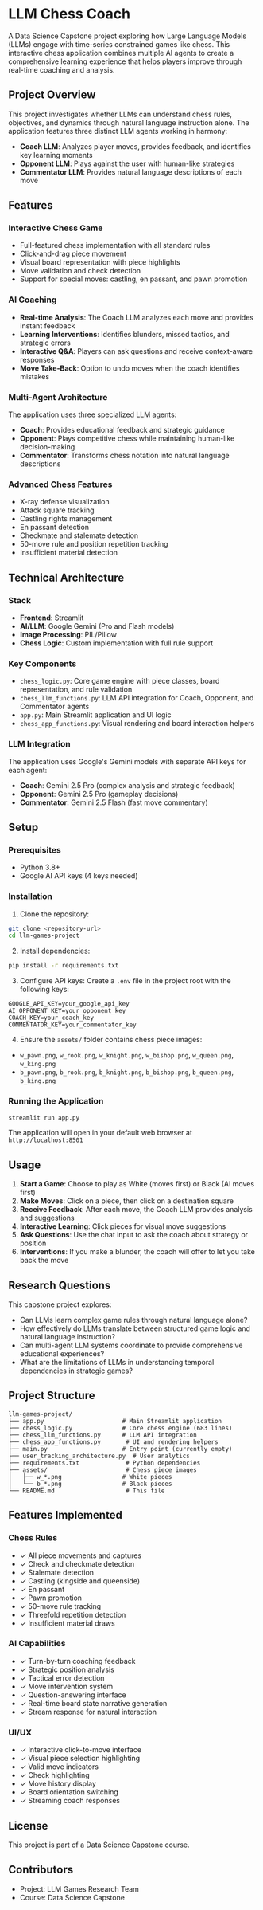 # LLM Chess Coach

A Data Science Capstone project exploring how Large Language Models (LLMs) engage with time-series constrained games like chess. This interactive chess application combines multiple AI agents to create a comprehensive learning experience that helps players improve through real-time coaching and analysis.

## Project Overview

This project investigates whether LLMs can understand chess rules, objectives, and dynamics through natural language instruction alone. The application features three distinct LLM agents working in harmony:

- **Coach LLM**: Analyzes player moves, provides feedback, and identifies key learning moments
- **Opponent LLM**: Plays against the user with human-like strategies
- **Commentator LLM**: Provides natural language descriptions of each move

## Features

### Interactive Chess Game
- Full-featured chess implementation with all standard rules
- Click-and-drag piece movement
- Visual board representation with piece highlights
- Move validation and check detection
- Support for special moves: castling, en passant, and pawn promotion

### AI Coaching
- **Real-time Analysis**: The Coach LLM analyzes each move and provides instant feedback
- **Learning Interventions**: Identifies blunders, missed tactics, and strategic errors
- **Interactive Q&A**: Players can ask questions and receive context-aware responses
- **Move Take-Back**: Option to undo moves when the coach identifies mistakes

### Multi-Agent Architecture
The application uses three specialized LLM agents:
- **Coach**: Provides educational feedback and strategic guidance
- **Opponent**: Plays competitive chess while maintaining human-like decision-making
- **Commentator**: Transforms chess notation into natural language descriptions

### Advanced Chess Features
- X-ray defense visualization
- Attack square tracking
- Castling rights management
- En passant detection
- Checkmate and stalemate detection
- 50-move rule and position repetition tracking
- Insufficient material detection

## Technical Architecture

### Stack
- **Frontend**: Streamlit
- **AI/LLM**: Google Gemini (Pro and Flash models)
- **Image Processing**: PIL/Pillow
- **Chess Logic**: Custom implementation with full rule support

### Key Components

- `chess_logic.py`: Core game engine with piece classes, board representation, and rule validation
- `chess_llm_functions.py`: LLM API integration for Coach, Opponent, and Commentator agents
- `app.py`: Main Streamlit application and UI logic
- `chess_app_functions.py`: Visual rendering and board interaction helpers

### LLM Integration
The application uses Google's Gemini models with separate API keys for each agent:
- **Coach**: Gemini 2.5 Pro (complex analysis and strategic feedback)
- **Opponent**: Gemini 2.5 Pro (gameplay decisions)
- **Commentator**: Gemini 2.5 Flash (fast move commentary)

## Setup

### Prerequisites
- Python 3.8+
- Google AI API keys (4 keys needed)

### Installation

1. Clone the repository:
```bash
git clone <repository-url>
cd llm-games-project
```

2. Install dependencies:
```bash
pip install -r requirements.txt
```

3. Configure API keys:
Create a `.env` file in the project root with the following keys:
```env
GOOGLE_API_KEY=your_google_api_key
AI_OPPONENT_KEY=your_opponent_key
COACH_KEY=your_coach_key
COMMENTATOR_KEY=your_commentator_key
```

4. Ensure the `assets/` folder contains chess piece images:
- `w_pawn.png`, `w_rook.png`, `w_knight.png`, `w_bishop.png`, `w_queen.png`, `w_king.png`
- `b_pawn.png`, `b_rook.png`, `b_knight.png`, `b_bishop.png`, `b_queen.png`, `b_king.png`

### Running the Application

```bash
streamlit run app.py
```

The application will open in your default web browser at `http://localhost:8501`

## Usage

1. **Start a Game**: Choose to play as White (moves first) or Black (AI moves first)
2. **Make Moves**: Click on a piece, then click on a destination square
3. **Receive Feedback**: After each move, the Coach LLM provides analysis and suggestions
4. **Interactive Learning**: Click pieces for visual move suggestions
5. **Ask Questions**: Use the chat input to ask the coach about strategy or position
6. **Interventions**: If you make a blunder, the coach will offer to let you take back the move

## Research Questions

This capstone project explores:
- Can LLMs learn complex game rules through natural language alone?
- How effectively do LLMs translate between structured game logic and natural language instruction?
- Can multi-agent LLM systems coordinate to provide comprehensive educational experiences?
- What are the limitations of LLMs in understanding temporal dependencies in strategic games?

## Project Structure

```
llm-games-project/
├── app.py                      # Main Streamlit application
├── chess_logic.py              # Core chess engine (683 lines)
├── chess_llm_functions.py      # LLM API integration
├── chess_app_functions.py       # UI and rendering helpers
├── main.py                     # Entry point (currently empty)
├── user_tracking_architecture.py  # User analytics
├── requirements.txt             # Python dependencies
├── assets/                      # Chess piece images
│   ├── w_*.png                 # White pieces
│   └── b_*.png                 # Black pieces
└── README.md                    # This file
```

## Features Implemented

### Chess Rules
- ✓ All piece movements and captures
- ✓ Check and checkmate detection
- ✓ Stalemate detection
- ✓ Castling (kingside and queenside)
- ✓ En passant
- ✓ Pawn promotion
- ✓ 50-move rule tracking
- ✓ Threefold repetition detection
- ✓ Insufficient material draws

### AI Capabilities
- ✓ Turn-by-turn coaching feedback
- ✓ Strategic position analysis
- ✓ Tactical error detection
- ✓ Move intervention system
- ✓ Question-answering interface
- ✓ Real-time board state narrative generation
- ✓ Stream response for natural interaction

### UI/UX
- ✓ Interactive click-to-move interface
- ✓ Visual piece selection highlighting
- ✓ Valid move indicators
- ✓ Check highlighting
- ✓ Move history display
- ✓ Board orientation switching
- ✓ Streaming coach responses

## License

This project is part of a Data Science Capstone course.

## Contributors

- Project: LLM Games Research Team
- Course: Data Science Capstone
